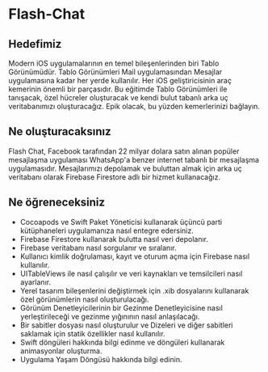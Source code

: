 
# Flash-Chat

## Hedefimiz

Modern iOS uygulamalarının en temel bileşenlerinden biri Tablo Görünümüdür. Tablo Görünümleri Mail uygulamasından Mesajlar uygulamasına kadar her yerde kullanılır. Her iOS geliştiricisinin araç kemerinin önemli bir parçasıdır. Bu eğitimde Tablo Görünümleri ile tanışacak, özel hücreler oluşturacak ve kendi bulut tabanlı arka uç veritabanımızı oluşturacağız. Epik olacak, bu yüzden kemerlerinizi bağlayın.

## Ne oluşturacaksınız

Flash Chat, Facebook tarafından 22 milyar dolara satın alınan popüler mesajlaşma uygulaması WhatsApp'a benzer internet tabanlı bir mesajlaşma uygulamasıdır. Mesajlarımızı depolamak ve buluttan almak için arka uç veritabanı olarak Firebase Firestore adlı bir hizmet kullanacağız. 

## Ne öğreneceksiniz

* Cocoapods ve Swift Paket Yöneticisi kullanarak üçüncü parti kütüphaneleri uygulamanıza nasıl entegre edersiniz.
* Firebase Firestore kullanarak bulutta nasıl veri depolanır.
* Firebase veritabanı nasıl sorgulanır ve sıralanır.
* Kullanıcı kimlik doğrulaması, kayıt ve oturum açma için Firebase nasıl kullanılır.
* UITableViews ile nasıl çalışılır ve veri kaynakları ve temsilcileri nasıl ayarlanır.
* Yerel tasarım bileşenlerini değiştirmek için .xib dosyalarını kullanarak özel görünümlerin nasıl oluşturulacağı.
* Görünüm Denetleyicilerinin bir Gezinme Denetleyicisine nasıl yerleştirileceği ve gezinme yığınının nasıl anlaşılacağı.
* Bir sabitler dosyası nasıl oluşturulur ve Dizeleri ve diğer sabitleri saklamak için statik özellikler nasıl kullanılır.
* Swift döngüleri hakkında bilgi edinme ve döngüleri kullanarak animasyonlar oluşturma.
* Uygulama Yaşam Döngüsü hakkında bilgi edinin.
